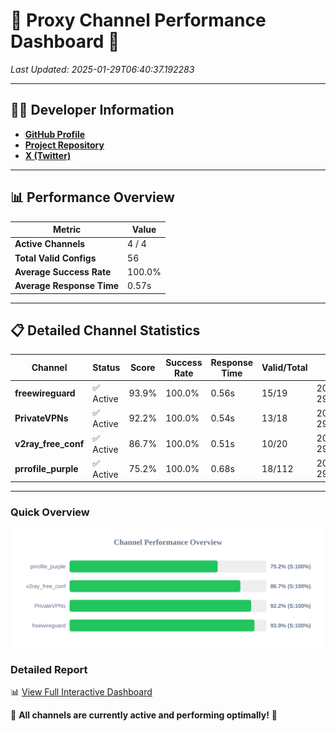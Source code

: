 # 🌟 Proxy Channel Performance Dashboard 🌟

_Last Updated: 2025-01-29T06:40:37.192283_

---

## 👩‍💻 Developer Information

- **[GitHub Profile](https://github.com/4n0nymou3)**  
- **[Project Repository](https://github.com/4n0nymou3/multi-proxy-config-fetcher)**  
- **[X (Twitter)](https://x.com/4n0nymou3)**  

---

## 📊 Performance Overview

| Metric                | Value       |
|-----------------------|-------------|
| **Active Channels**   | 4 / 4       |
| **Total Valid Configs** | 56          |
| **Average Success Rate** | 100.0%      |
| **Average Response Time** | 0.57s       |

---

## 📋 Detailed Channel Statistics

| Channel          | Status     | Score  | Success Rate | Response Time | Valid/Total | Last Success               |
|------------------|------------|--------|--------------|---------------|-------------|----------------------------|
| **freewireguard**  | ✅ Active  | 93.9%  | 100.0% | 0.56s         | 15/19       | 2025-01-29T06:40:37.190433 |
| **PrivateVPNs**  | ✅ Active  | 92.2%  | 100.0% | 0.54s         | 13/18       | 2025-01-29T06:40:36.600264 |
| **v2ray_free_conf**  | ✅ Active  | 86.7%  | 100.0% | 0.51s         | 10/20       | 2025-01-29T06:40:36.019630 |
| **prrofile_purple**  | ✅ Active  | 75.2%  | 100.0% | 0.68s         | 18/112       | 2025-01-29T06:40:35.464359 |

---

### Quick Overview
<div align="center">
  <a href="https://raw.githubusercontent.com/nullluser/NullRepo/refs/heads/main/assets/channel_stats_chart.svg">
    <img src="https://raw.githubusercontent.com/nullluser/NullRepo/refs/heads/main/assets/channel_stats_chart.svg" alt="Source Performance Statistics" width="800">
  </a>
</div>

### Detailed Report
📊 [View Full Interactive Dashboard](https://htmlpreview.github.io/?https://github.com/nullluser/NullRepo/blob/main/assets/performance_report.html)

🎉 **All channels are currently active and performing optimally!** 🎉
